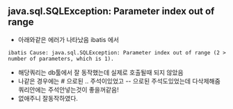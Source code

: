 ## java.sql.SQLException: Parameter index out of range
- 아래와같은 에러가 나타났음 ibatis 에서

~~~
ibatis Cause: java.sql.SQLException: Parameter index out of range (2 > number of parameters, which is 1).
~~~

- 해당쿼리는 db툴에서 잘 동작했는데 실제로 호출될때 되지 않았음
- 나같은 경우에는 # 으로된 .. 주석이있었고 -- 으로된 주석도있었는데 다삭제해줌 쿼리안에는 주석안넣는것이 좋을꺼같음!
- 없애주니 잘동작하였다.
